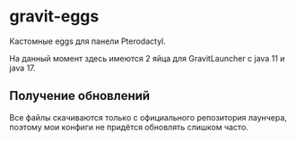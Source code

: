 # gravit-eggs
Кастомные eggs для панели Pterodactyl.

На данный момент здесь имеются 2 яйца для GravitLauncher с java 11 и java 17.

## Получение обновлений

Все файлы скачиваются только с официального репозитория лаунчера, поэтому мои конфиги не придётся обновлять слишком часто.
